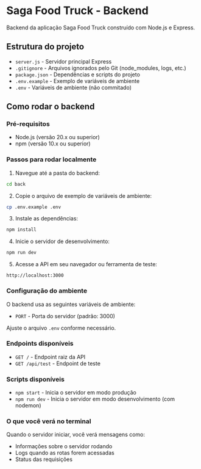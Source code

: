 # Saga Food Truck - Backend

Backend da aplicação Saga Food Truck construído com Node.js e Express.

## Estrutura do projeto

- `server.js` - Servidor principal Express
- `.gitignore` - Arquivos ignorados pelo Git (node_modules, logs, etc.)
- `package.json` - Dependências e scripts do projeto
- `.env.example` - Exemplo de variáveis de ambiente
- `.env` - Variáveis de ambiente (não commitado)

## Como rodar o backend

### Pré-requisitos
- Node.js (versão 20.x ou superior)
- npm (versão 10.x ou superior)

### Passos para rodar localmente

1. Navegue até a pasta do backend:
```bash
cd back
```

2. Copie o arquivo de exemplo de variáveis de ambiente:
```bash
cp .env.example .env
```

3. Instale as dependências:
```bash
npm install
```

4. Inicie o servidor de desenvolvimento:
```bash
npm run dev
```

5. Acesse a API em seu navegador ou ferramenta de teste:
```
http://localhost:3000
```

### Configuração do ambiente

O backend usa as seguintes variáveis de ambiente:

- `PORT` - Porta do servidor (padrão: 3000)

Ajuste o arquivo `.env` conforme necessário.

### Endpoints disponíveis

- `GET /` - Endpoint raiz da API
- `GET /api/test` - Endpoint de teste

### Scripts disponíveis

- `npm start` - Inicia o servidor em modo produção
- `npm run dev` - Inicia o servidor em modo desenvolvimento (com nodemon)

### O que você verá no terminal

Quando o servidor iniciar, você verá mensagens como:
- Informações sobre o servidor rodando
- Logs quando as rotas forem acessadas
- Status das requisições
